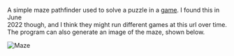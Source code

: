 A simple maze pathfinder used to solve a puzzle in a [game](https://hunt.reaktor.com/). I found this in June  
2022 though, and I think they might run different games at this url over time.  
The program can also generate an image of the maze, shown below.
  
![Maze](https://i.imgur.com/RA2sKzS.png)  
